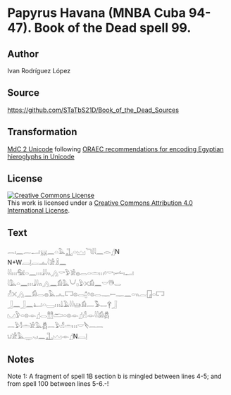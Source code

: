 # Papyrus Havana (MNBA Cuba 94-47). Book of the Dead spell 99.

## Author 

Ivan Rodríguez López

## Source 

https://github.com/STaTbS21D/Book_of_the_Dead_Sources

## Transformation 

[MdC 2 Unicode](https://statbs21d.github.io/mdc2unicode.html) following [ORAEC recommendations for encoding Egyptian hieroglyphs in Unicode](https://github.com/oraec/recommendations-encoding-hieroglyphs)

## License 

<a rel="license" href="http://creativecommons.org/licenses/by/4.0/"><img alt="Creative Commons License" style="border-width:0" src="https://i.creativecommons.org/l/by/4.0/88x31.png" /></a><br />This work is licensed under a <a rel="license" href="http://creativecommons.org/licenses/by/4.0/">Creative Commons Attribution 4.0 International License</a>.

## Text 

<hiero><rubrum>𓂋𓏤𓈖𓐛𓂝𓄚𓈖𓏏𓅓𓊻𓏏𓈉</rubrum>𓆓𓌃𓇋𓈖𓁹𓊨N<br>
N+W𓐙𓊤𓐛𓊵𓇋𓀀𓏎𓈖<br>
𓇋𓇋𓏥𓅕𓏏𓈖𓏥𓇍𓇋𓏭𓂻𓎡𓅱𓀀𓐍𓂋𓏏𓏛𓏥𓏌𓎡𓏤𓌡𓏤𓂝<br>
𓇋𓅓𓏏𓈖𓏥𓇍𓇋𓏭𓂻𓈖𓀁𓅓𓄋𓊪𓅱𓏴𓀁𓈖𓎟𓇥𓂋<br>
𓀭𓏴𓂻𓈖𓀁𓂋𓐍𓅓𓂜𓉐𓊖𓂋𓉺𓏌𓊖𓂋𓊃𓍿𓊃𓈖𓏏𓏭𓐛𓉗𓏏𓉐<br>
𓃀𓈖𓃀𓈖𓂞𓏏𓈀𓏥𓍑𓄿𓇋𓇋𓊞𓀁𓐛𓅣𓂋𓋁𓃀<br>
𓈋𓅱𓏏𓊖𓁹𓊨𓂋𓊽𓊽𓂧𓏏𓊖𓁹𓊨𓀭𓁹𓇋𓇋𓀁𓆣<br>
𓂋𓅱𓀾𓏛𓀀𓅓𓆣𓂋𓅱𓀭𓏛𓏥𓎟𓌸𓂋𓂋<br>
𓂓𓀀𓅓𓇾𓈅𓏤𓈖𓊻𓈉𓁹𓊨N𓐙𓊤<br></hiero>

## Notes 

Note  1: A fragment of spell 1B section b is mingled between lines 4-5; and from spell 100 between lines 5-6.-!